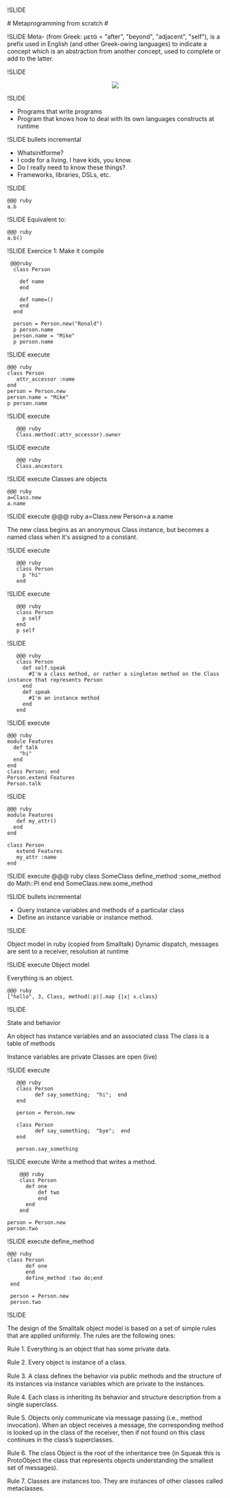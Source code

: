 !SLIDE 
<link href='http://fonts.googleapis.com/css?family=Squada+One|Galdeano' rel='stylesheet' type='text/css'>
<link href='http://fonts.googleapis.com/css?family=Ubuntu+Mono|Droid+Sans+Mono' rel='stylesheet' type='text/css'>
# Metaprogramming from scratch #

!SLIDE 
Meta- (from Greek: μετά = "after", "beyond", "adjacent", "self"), is a prefix used in English (and other Greek-owing languages) to indicate a concept which is an abstraction from another concept, used to complete or add to the latter.

!SLIDE
<center><img src="aristotle_pic.jpg"></center>

!SLIDE 

* Programs that write programs
* Program that knows how to deal with its own languages constructs at runtime

!SLIDE bullets incremental

* Whatsinitforme?
* I code for a living. I have kids, you know.
* Do I really need to know these things?
* Frameworks, libraries, DSLs, etc.

!SLIDE

	@@@ ruby
	a.b

!SLIDE
Equivalent to:
	
	@@@ ruby
	a.b()

!SLIDE
Exercice 1: Make it compile
	 
	 @@@ruby
	  class Person  

 	    def name 
	    end

	    def name=()
 	    end
	  end

	  person = Person.new("Ronald")
	  p person.name
	  person.name = "Mike"
	  p person.name

!SLIDE execute

	@@@ ruby
	class Person
	   attr_accessor :name
	end
	person = Person.new
	person.name = "Mike"
	p person.name

!SLIDE execute

       @@@ ruby
       Class.method(:attr_accessor).owner

!SLIDE execute

       @@@ ruby
       Class.ancestors

!SLIDE execute
Classes are objects
	
	@@@ ruby
	a=Class.new	
	a.name

!SLIDE execute
	@@@ ruby
	a=Class.new
	Person=a
	a.name

The new class begins as an anonymous Class instance, but becomes a named class when it's assigned to a constant.	

!SLIDE execute

       @@@ ruby
       class Person
         p "hi"
       end

!SLIDE execute

       @@@ ruby
       class Person
       	 p self	     
       end 
       p self

!SLIDE 

       @@@ ruby
       class Person
       	 def self.speak
       	   #I'm a class method, or rather a singleton method on the Class instance that represents Person
         end   
         def speak
       	   #I'm an instance method
         end
       end

!SLIDE execute

	@@@ ruby
	module Features
	  def talk
	    "hi"
	  end  
	end
	class Person; end
	Person.extend Features
	Person.talk

!SLIDE

	@@@ ruby
	module Features
  	   def my_attr()
  	  end
	end

	class Person
  	   extend Features
  	   my_attr :name
	end

!SLIDE execute
       @@@ ruby
       class SomeClass
         define_method :some_method do Math::PI end
       end
       SomeClass.new.some_method


!SLIDE bullets incremental

* Query instance variables and methods of a particular class
* Define an instance variable or instance method. 

!SLIDE

Object model in ruby (copied from Smalltalk)
Dynamic dispatch, messages are sent to a receiver, resolution at runtime


!SLIDE execute
Object model

Everything is an object.

	@@@ ruby
	["hello", 3, Class, method(:p)].map {|x| x.class}


!SLIDE

State and behavior

An object has instance variables and an associated class
The class is a table of methods

Instance variables are private
Classes are open (live)

!SLIDE execute

       @@@ ruby
       class Person
       	     def say_something;  "hi";  end
       end

       person = Person.new       

       class Person
       	     def say_something;  "bye";  end
       end

       person.say_something

		
!SLIDE execute
Write a method that writes a method.

      	@@@ ruby
      	class Person
	      def one
	      	  def two
	    	  end
	      end	  
	    end	  
	
	person = Person.new
	person.two      

!SLIDE execute
define_method

	@@@ ruby
	class Person
	      def one
	      end
	      define_method :two do;end
	 end

	 person = Person.new
	 person.two

!SLIDE

The design of the Smalltalk object model is based on a set of simple rules that are applied uniformly.
The rules are the following ones:

 Rule 1. Everything is an object that has some private data.

 Rule 2. Every object is instance of a class.

 Rule 3. A class deﬁnes the behavior via public methods and the structure of its instances via instance variables which are private to the instances.

 Rule 4. Each class is inheriting its behavior and structure description from a single superclass.

 Rule 5. Objects only communicate via message passing (i.e., method invocation). When an object receives a message, the corresponding method is looked up in the class of the receiver, then if not found on this class continues in the class’s superclasses.

 Rule 6. The class Object is the root of the inheritance tree (in Squeak this is ProtoObject the class that represents objects understanding the smallest set of messages).

 Rule 7. Classes are instances too. They are instances of other classes called metaclasses.



